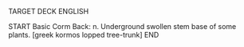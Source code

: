 TARGET DECK
ENGLISH

START
Basic
Corm
Back: n. Underground swollen stem base of some plants. [greek kormos lopped tree-trunk]
END
